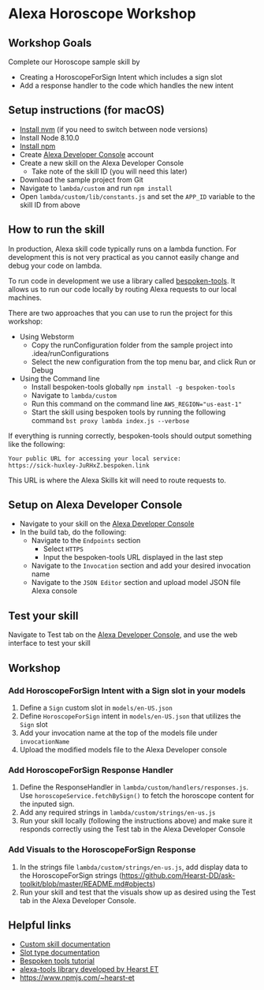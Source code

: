 # Alexa Horoscope Workshop

## Workshop Goals
Complete our Horoscope sample skill by
* Creating a HoroscopeForSign Intent which includes a sign slot
* Add a response handler to the code which handles the new intent

## Setup instructions (for macOS)
* [Install nvm](http://nvm.sh) (if you need to switch between node versions)
* Install Node 8.10.0
* [Install npm](https://www.npmjs.com/get-npm) 
* Create [Alexa Developer Console](https://developer.amazon.com) account
* Create a new skill on the Alexa Developer Console
    * Take note of the skill ID (you will need this later)
* Download the sample project from Git
* Navigate to `lambda/custom` and run `npm install`
* Open `lambda/custom/lib/constants.js` and set the `APP_ID` variable to the skill ID from above

## How to run the skill
In production, Alexa skill code typically runs on a lambda function. For development this is not very practical as you cannot easily change and debug your code on lambda. 

To run code in development we use a library called [bespoken-tools](https://bespoken.io/). It allows us to run our code locally by routing Alexa requests to our local machines. 

There are two approaches that you can use to run the project for this workshop:
* Using Webstorm
    * Copy the runConfiguration folder from the sample project into .idea/runConfigurations
    * Select the new configuration from the top menu bar, and click Run or Debug 
* Using the Command line
    * Install bespoken-tools globally `npm install -g bespoken-tools`
    * Navigate to `lambda/custom`
    * Run this command on the command line `AWS_REGION="us-east-1"`
    * Start the skill using bespoken tools by running the following command `bst proxy lambda index.js --verbose`
    
If everything is running correctly, bespoken-tools should output something like the following:
```
Your public URL for accessing your local service:
https://sick-huxley-JuRHxZ.bespoken.link
```
This URL is where the Alexa Skills kit will need to route requests to. 

## Setup on Alexa Developer Console
* Navigate to your skill on the [Alexa Developer Console](developer.amazon.com)
* In the build tab, do the following:
    * Navigate to the `Endpoints` section
        * Select `HTTPS`
        * Input the bespoken-tools URL displayed in the last step
    * Navigate to the `Invocation` section and add your desired invocation name 
    * Navigate to the `JSON Editor` section and upload model JSON file Alexa console

## Test your skill
Navigate to Test tab on the [Alexa Developer Console](developer.amazon.com), and use the web interface to test your skill

## Workshop 
### Add HoroscopeForSign Intent with a Sign slot in your models
1. Define a `Sign` custom slot in `models/en-US.json`
2. Define `HoroscopeForSign` intent in `models/en-US.json` that utilizes the `Sign` slot 
3. Add your invocation name at the top of the models file under `invocationName`
4. Upload the modified models file to the Alexa Developer console
### Add HoroscopeForSign Response Handler
1. Define the ResponseHandler in `lambda/custom/handlers/responses.js`. Use `horoscopeService.fetchBySign()` to fetch the horoscope content for the inputed sign.
2. Add any required strings in `lambda/custom/strings/en-us.js`
3. Run your skill locally (following the instructions above) and make sure it responds correctly using the Test tab in the Alexa Developer Console
### Add Visuals to the HoroscopeForSign Response
1. In the strings file `lambda/custom/strings/en-us.js`, add display data to the HoroscopeForSign strings (https://github.com/Hearst-DD/ask-toolkit/blob/master/README.md#objects)
2. Run your skill and test that the visuals show up as desired using the Test tab in the Alexa Developer Console.

## Helpful links
* [Custom skill documentation](https://developer.amazon.com/docs/custom-skills/understanding-custom-skills.html)
* [Slot type documentation](https://developer.amazon.com/docs/custom-skills/slot-type-reference.html)
* [Bespoken tools tutorial](http://docs.bespoken.io/en/latest/tutorials/tutorial_lambda_local/)
* [alexa-tools library developed by Hearst ET](https://github.com/Hearst-DD/alexa-tools)
* https://www.npmjs.com/~hearst-et
